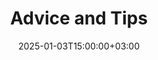 ---
weight: 700000
title: "Advice and Tips"
description: "Advice and Tips at Business Schools Jobs"
icon: tab
date: 2025-01-03T15:00:00+03:00
draft: false
images: []
---